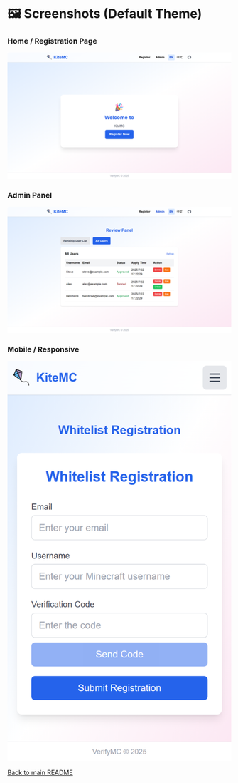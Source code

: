 # 🖼️ Screenshots (Default Theme)

### Home / Registration Page
![Home Default](docs/screenshot-home-default.png)

### Admin Panel
![Admin Default](docs/screenshot-admin-default.png)

### Mobile / Responsive
![Mobile Default](docs/screenshot-mobile-default.png)

[Back to main README](./README.md)